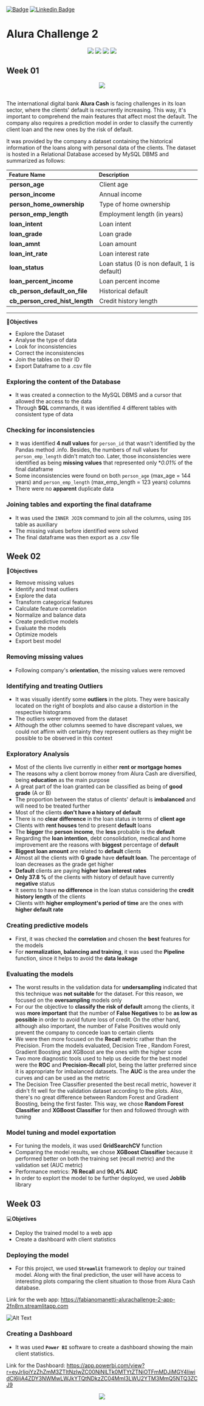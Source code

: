 [![Badge](https://img.shields.io/badge/Author-Fabiano_Manetti-%237159c1?style=flat-square&logo=ghost)](https://github.com/FabianoManetti/) [![Linkedin Badge](https://img.shields.io/badge/LinkedIn-0077B5?style=for-the-badge&logo=linkedin&logoColor=white)](https://www.linkedin.com/in/fabiano-manetti/)

# Alura Challenge 2

<div align="center">
<img src="https://img.shields.io/badge/MySQL-005C84?style=for-the-badge&logo=mysql&logoColor=white"><img>
<img src="https://img.shields.io/badge/Python-14354C?style=for-the-badge&logo=python&logoColor=yellow"> </img>
<img src="https://img.shields.io/badge/scikit_learn-F7931E?style=for-the-badge&logo=scikit-learn&logoColor=white"></img>
<img src="https://img.shields.io/badge/PowerBI-F2C811?style=for-the-badge&logo=Power%20BI&logoColor=black"> </img>
</div>
 
## Week 01

<center><img src="alura_cash.png"></center><br>

The international digital bank **Alura Cash** is facing challenges in its loan sector, where the clients' default is recurrently increasing. This way, it's important to comprehend the main features that affect most the default. The company also requires a prediction model in order to classify the currently client loan and the new ones by the risk of default.


It was provided by the company a dataset containing the historical information of the loans along with personal data of the clients. The dataset is hosted in a Relational Database accesed by MySQL DBMS and summarized as follows:


<table style="width:100%">
<thead>
<tr>
<th style="text-align:justify; font-weight: bold; font-size:14px">Feature Name</th>
<th style="text-align:justify; font-weight: bold; font-size:14px">Description</th>
</tr>
</thead>
<tbody>
<tr>
<td style="text-align:justify"><b>person_age</b></td>
<td style="text-align:justify">Client age</td>
</tr>
<tr>
<td style="text-align:justify"><b>person_income</b></td>
<td style="text-align:justify">Annual income</td>
</tr>
<tr>
<td style="text-align:justify"><b>person_home_ownership</b></td>
<td style="text-align:justify">Type of home ownership</td>
</tr>
<tr>
<td style="text-align:justify"><b>person_emp_length</b></td>
<td style="text-align:justify">Employment length (in years)</td>
</tr>
<tr>
<td style="text-align:justify"><b>loan_intent</b></td>
<td style="text-align:justify">Loan intent</td>
</tr>
<tr>
<td style="text-align:justify"><b>loan_grade</b></td>
<td style="text-align:justify">Loan grade</td>
</tr>
<tr>
<td style="text-align:justify"><b>loan_amnt</b></td>
<td style="text-align:justify">Loan amount</td>
</tr>
<tr>
<td style="text-align:justify"><b>loan_int_rate</b></td>
<td style="text-align:justify">Loan interest rate</td>
</tr>
<tr>
<td style="text-align:justify"><b>loan_status</b></td>
<td style="text-align:justify">Loan status (0 is non default, 1 is default)</td>
</tr>
<tr>
<td style="text-align:justify"><b>loan_percent_income</b></td>
<td style="text-align:justify">Loan percent income</td>
</tr>
<tr>
<td style="text-align:justify"><b>cb_person_default_on_file</b></td>
<td style="text-align:justify">Historical default</td>
</tr>
<tr>
<td style="text-align:justify"><b>cb_person_cred_hist_length</b></td>
<td style="text-align:justify">Credit history length</td>
</tr>
</tbody>
</table>

---

💸**Objectives**
* Explore the Dataset
* Analyse the type of data
* Look for inconsistencies
* Correct the inconsistencies
* Join the tables on their ID
* Export Dataframe to a .csv file

### Exploring the content of the Database

* It was created a connection to the MySQL DBMS and a cursor that allowed the access to the data
* Through **SQL** commands, it was identified 4 different tables with consistent type of data

### Checking for inconsistencies

* It was identified **4 null values** for `person_id` that wasn't identified by the Pandas method .info. Besides, the numbers of null values for `person_emp_length` didn't match too. Later, those inconsistencies were identified as being **missing values** that represented only **0.01%* of the final dataframe
* Some inconsistencies were found on both `person_age` (max_age = 144 years) and `person_emp_length` (max_emp_length = 123 years) columns
* There were no **apparent** duplicate data

### Joining tables and exporting the final dataframe

* It was used the `INNER JOIN` command to join all the columns, using `IDS` table as auxiliary
* The missing values before identified were solved
* The final dataframe was then export as a .csv file

## Week 02

🏦**Objectives**
* Remove missing values
* Identify and treat outliers
* Explore the data
* Transform categorical features
* Calculate feature correlation
* Normalize and balance data
* Create predictive models
* Evaluate the models
* Optimize models
* Export best model

### Removing missing values

* Following company's **orientation**, the missing values were removed

### Identifying and treating Outliers

* It was visually identify some **outliers** in the plots. They were basically located on the right of boxplots and also cause a distortion in the respective histograms
* The outliers werer removed from the dataset
* Although the other columns seemed to have discrepant values, we could not affirm with certainty they represent outliers as they might be possible to be observed in this context

### Exploratory Analysis

* Most of the clients live currently in either **rent or mortgage homes**
* The reasons why a client borrow money from Alura Cash are diversified, being **education** as the main purpose
* A great part of the loan granted can be classified as being of **good grade** (A or B) 
* The proportion between the status of clients' default is **imbalanced** and will need to be treated further 
* Most of the clients **don't have a history of default**
* There is no **clear difference** in the loan status in terms of **client age**
* Clients with **rent houses** tend to present **default** loans
* The **bigger** the **person income**, the **less** probable is the **default**
* Regarding the **loan intention**, debt consolidation, medical and home improvement are the reasons with **biggest** percentage of **default**
* **Biggest loan amount** are related to **default** clients
* Almost all the clients with **G grade** have **default loan**. The percentage of loan decreases as the grade get higher
* **Default** clients are paying **higher loan interest rates**
* **Only 37.8 %** of the clients with history of default have currently **negative** status
* It seems to have **no difference** in the loan status considering the **credit history length** of the clients
* Clients with **higher employment's period of time** are the ones with **higher default rate**

### Creating predictive models

* First, it was checked the **correlation** and chosen the **best** features for the models
* For **normalization, balancing and training**, it was used the **Pipeline** function, since it helps to avoid the **data leakage**

### Evaluating the models

* The worst results in the validation data for **undersampling** indicated that this technique was **not suitable** for the dataset. For this reason, we focused on the **oversampling** models only
* For our the objective to **classify the risk of default** among the clients, it was **more important** that the number of **False Negatives** to be **as low as possible** in order to avoid future loss of credit. On the other hand, although also important, the number of False Positives would only prevent the company to concede loan to certain clients
* We were then more focused on the **Recall** metric rather than the Precision. From the models evaluated, Decision Tree , Random Forest, Gradient Boosting and XGBoost are the ones with the higher score
* Two more diagnostic tools used to help us decide for the best model were the **ROC** and **Precision-Recall** plot, being the latter preferred since it is appropriate for imbalanced datasets. The **AUC** is the area under the curves and can be used as the metric
* The Decision Tree Classifier presented the best recall metric, however it didn't fit well for the validation dataset according to the plots. Also, there's no great difference between Random Forest and Gradient Boosting, being the first faster. This way, we chose **Random Forest Classifier** and **XGBoost Classifier** for then and followed through with tuning

### Model tuning and model exportation

* For tuning the models, it was used **GridSearchCV** function
* Comparing the model results, we chose **XGBoost Classifier** because it performed better on both the training set (recall metric) and the validation set (AUC metric)
* Performance metrics: **76 Recall** and **90,4% AUC**
* In order to explort the model to be further deployed, we used **Joblib** library

## Week 03

💻**Objetives**
* Deploy the trained model to a web app
* Create a dashboard with client statistics

### Deploying the model

* For this project, we used **`Streamlit`** framework to deploy our trained model. Along with the final prediction, the user will have access to interesting plots comparing the client situation to those from Alura Cash database.

Link for the web  app: https://fabianomanetti-alurachallenge-2-app-2fn8rn.streamlitapp.com

![Alt Text](webapp_default.gif)

### Creating a Dashboard

* It was used **`Power BI`** software to create a dashboard showing the main client statistics.

Link for the Dashboard: https://app.powerbi.com/view?r=eyJrIjoiYzZhZmM3ZTItNzIwZC00NjNlLTk0MTYtZTNiOTFmMDJiMGY4IiwidCI6IjA4ZDY3NWMwLWJkYTQtNDkzZC04MmI3LWU2YTM3MmQ5NTQ3ZCJ9

<center><img src="Dashboard.png"></center><br>

